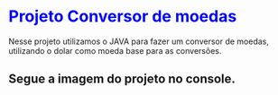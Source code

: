 <h1><span style="color:blue">Projeto Conversor de moedas</span></h1>

<p>Nesse projeto utilizamos o JAVA para fazer um conversor de moedas, utilizando o dolar como moeda base para as conversões.<p>

<h2>Segue a imagem do projeto no console.</h2>
